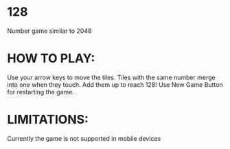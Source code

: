 # 128
Number game similar to 2048

# HOW TO PLAY: 
Use your arrow keys to move the tiles. Tiles with the same number merge into one when they touch. Add them up to reach 128!
Use New Game Button for restarting the game.

# LIMITATIONS:
Currently the game is not supported in mobile devices
